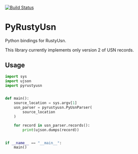 [![Build Status](https://dev.azure.com/matthewseyer/matthewseyer/_apis/build/status/forensicmatt.PyRustyUsn?branchName=master)](https://dev.azure.com/matthewseyer/matthewseyer/_build/latest?definitionId=2&branchName=master)
# PyRustyUsn
Python bindings for RustyUsn.

This library currently implements only version 2 of USN records.

## Usage
```python
import sys
import ujson
import pyrustyusn


def main():
    source_location = sys.argv[1]
    usn_parser = pyrustyusn.PyUsnParser(
        source_location
    )

    for record in usn_parser.records():
        print(ujson.dumps(record))


if __name__ == "__main__":
    main()
```
